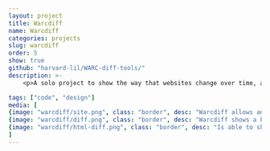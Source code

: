 ```yaml
---
layout: project
title: Warcdiff
name: Warcdiff
categories: projects
slug: warcdiff
order: 5
show: true
github: "harvard-lil/WARC-diff-tools/"
description: >-
    <p>A solo project to show the way that websites change over time, allowing a side-by-side comparison. For this project, I had to read CS research, code a <a href="https://github.com/anastasia/minhash">hashing algorithm</a> from scratch, and <a href="https://github.com/anastasia/htmldiffer">remix an existing diffing library.</a></p>

tags: ["code", "design"]
media: [
{image: "warcdiff/site.png", class: "border", desc: "Warcdiff allows an extensive side-by-side comparison"},
{image: "warcdiff/diff.png", class: "border", desc: "Warcdiff shows a breakdown in changes that might be invisible to the naked eye"},
{image: "warcdiff/html-diff.png", class: "border", desc: "Is able to show a diff of any asset"},
]
---
```



